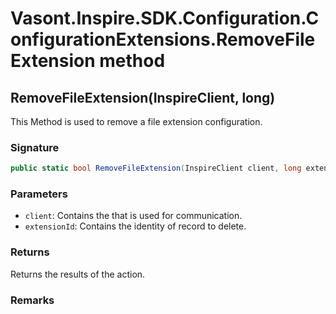 # Vasont.Inspire.SDK.Configuration.ConfigurationExtensions.RemoveFileExtension method
## RemoveFileExtension(InspireClient, long)
This Method is used to remove a file extension configuration.

### Signature
```csharp
public static bool RemoveFileExtension(InspireClient client, long extensionId)
```
### Parameters
- `client`: Contains the  that is used for communication.
- `extensionId`: Contains the identity of record to delete.

### Returns
Returns the results of the action.
### Remarks


